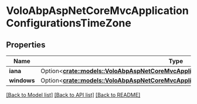 # VoloAbpAspNetCoreMvcApplicationConfigurationsTimeZone

## Properties

Name | Type | Description | Notes
------------ | ------------- | ------------- | -------------
**iana** | Option<[**crate::models::VoloAbpAspNetCoreMvcApplicationConfigurationsIanaTimeZone**](Volo.Abp.AspNetCore.Mvc.ApplicationConfigurations.IanaTimeZone.md)> |  | [optional]
**windows** | Option<[**crate::models::VoloAbpAspNetCoreMvcApplicationConfigurationsWindowsTimeZone**](Volo.Abp.AspNetCore.Mvc.ApplicationConfigurations.WindowsTimeZone.md)> |  | [optional]

[[Back to Model list]](../README.md#documentation-for-models) [[Back to API list]](../README.md#documentation-for-api-endpoints) [[Back to README]](../README.md)


